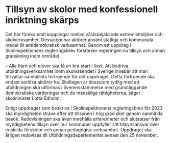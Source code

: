 # Tillsyn av skolor med konfessionell inriktning skärps

Det har förekommit kopplingar mellan våldsbejakande extremistmiljöer och skolverksamhet. Dessutom har aktörer använt statliga och kommunala medel till antidemokratisk verksamhet. Genom ett uppdrag i Skolinspektionens regleringsbrev förstärker regeringen nu tillsyn och annan granskning inom området.

– Alla barn och elever ska få en bra start i livet. Att bedriva utbildningsverksamhet inom skolväsendet i Sverige innebär att man förvaltar samhällets förtroende för det uppdraget. Detta förtroende ska endast seriösa aktörer ha. Skollagen är dessutom tydlig med att utbildningen ska utformas i överensstämmelse med grundläggande demokratiska värderingar och de mänskliga rättigheterna, säger skolminister Lotta Edholm.

Enligt uppdraget som beskrivs i Skolinspektionens regleringsbrev för 2023 ska myndigheten sträva efter att tillsynen i hög grad sker genom oanmälda besök. Redovisningen ska även innehålla erfarenheter och slutsatser från myndighetens tillsyn över hur kommuner uppfyller sitt tillsynsansvar över enskilda förskolor och annan pedagogisk verksamhet. Uppdraget ska årligen redovisas till Utbildningsdepartementet senast den 25 november.
